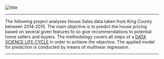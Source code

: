 ![title](https://www.seattlebusinessmag.com/sites/default/files/field/image/lead_Aquarium_Campus_New.jpg)
***
The following project analyses House Sales data taken from King County between 2014-2015. The main objective
is to predict the house pricing based on several given features to so give recommendations to potential home sellers and buyers.
The methodology covers all steps of a [DATA SCIENCE LIFE CYCLE](https://www.educba.com/data-science-lifecycle/) in order to achieve the objective. The applied model for prediction is conducted by means of multinear regression.
***

